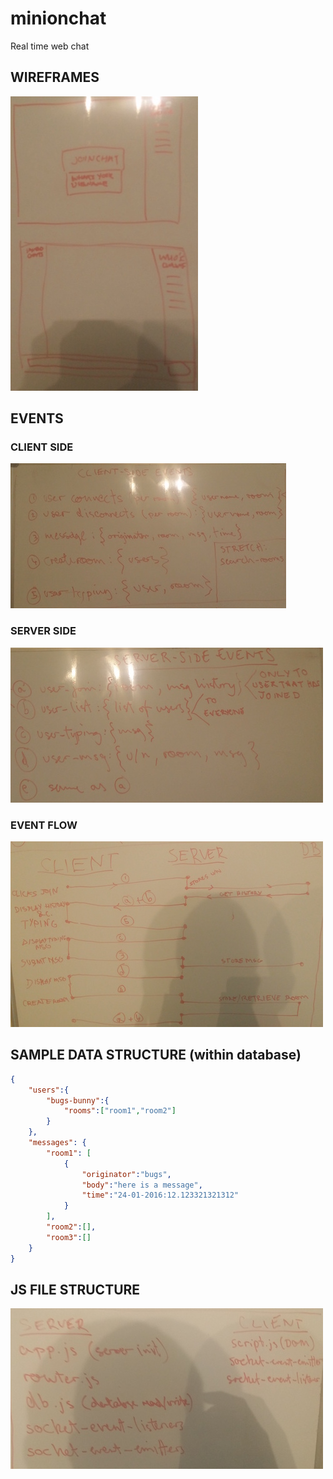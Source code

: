 # minionchat
Real time web chat

## WIREFRAMES
![chat-wireframe](assets/chat-wireframe.jpg)


## EVENTS
### CLIENT SIDE
![client-side-events](assets/client-events.jpg)

### SERVER SIDE
![server-side-events](assets/server-events.jpg)

### EVENT FLOW
![event-flow](assets/event-flow.jpg)

## SAMPLE DATA STRUCTURE (within database)
```JSON
{
    "users":{
        "bugs-bunny":{
            "rooms":["room1","room2"]
        }
    },
    "messages": {
        "room1": [
            {
                "originator":"bugs",
                "body":"here is a message",
                "time":"24-01-2016:12.123321321312"
            }
        ],
        "room2":[],
        "room3":[]
    }
}
```

## JS FILE STRUCTURE
![file-structure](assets/file-structure.jpg)
